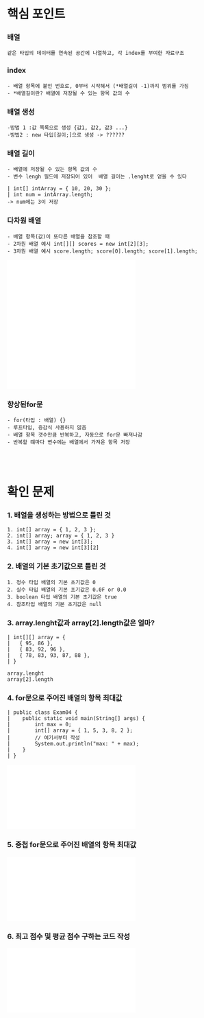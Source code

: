 # 핵심 포인트
### 배열
    같은 타입의 데이터를 연속된 공간에 나열하고, 각 index를 부여한 자료구조

### index
    - 배열 항목에 붙인 번호로, 0부터 시작해서 (*배열길이 -1)까지 범위를 가짐
    - *배열길이란? 배열에 저장될 수 있는 항목 값의 수

### 배열 생성
    -방법 1 :값 목록으로 생성 {값1, 값2, 값3 ...}
    -방법2 : new 타입[길이;]으로 생성 -> ??????

### 배열 길이
    - 배열에 저장될 수 있는 항목 값의 수
    - 변수 lengh 필드에 저장되어 있어  배열 길이는 .lenght로 얻을 수 있다
    
    | int[] intArray = { 10, 20, 30 };
    | int num = intArray.length;
    -> num에는 3이 저장

### 다차원 배열
    - 배열 항목(값)이 또다른 배열을 참조할 때
    - 2차원 배열 예시 int[][] scores = new int[2][3];
    - 3차원 배열 예시 score.length; score[0].length; score[1].length;
![다차원 배욜 참고 예시](../chapter4/java/question5.java)
![다차원 배욜 참고 예시](../chapter4/java/question6.java)

### 향상된for문
    - for(타입 : 배열) {}
    - 루프타입, 증감식 사용하지 않음
    - 배열 항목 갯수만큼 반복하고, 자동으로 for문 빠져나감
    - 반복할 떄마다 변수에는 배열에서 가져온 항목 저장

<br><br>

# 확인 문제
### 1. 배열을 생성하는 방법으로 틀린 것
    1. int[] array = { 1, 2, 3 };
    2. int[] array; array = { 1, 2, 3 }
    3. int[] array = new int[3];
    4. int[] array = new int[3][2]

### 2. 배열의 기본 초기값으로 틀린 것
    1. 정수 타입 배열의 기본 초기값은 0
    2. 실수 타입 배열의 기본 초기값은 0.0F or 0.0
    3. boolean 타입 배열의 기본 초기값은 true
    4. 참조타입 배열의 기본 초기값은 null

### 3. array.lenght값과 array[2].length값은 얼마?
    | int[][] array = {
    |   { 95, 86 },
    |   { 83, 92, 96 },
    |   { 78, 83, 93, 87, 88 },
    | }

    array.lenght
    array[2].length


### 4. for문으로 주어진 배열의 항목 최대값
    | public class Exam04 {
    |    public static void main(String[] args) {
    |        int max = 0;
    |        int[] array = { 1, 5, 3, 8, 2 };
    |        // 여기서부터 작성
    |        System.out.println("max: " + max);
    |    }
    | }
![작성 파일](java/Exam04.java)

### 5. 중첩 for문으로 주어진 배열의 항목 최대값
![작성 파일](java/Exam05.java)

### 6. 최고 점수 및 평균 점수 구하는 코드 작성
![작성 파일](java/Exam06.java)
